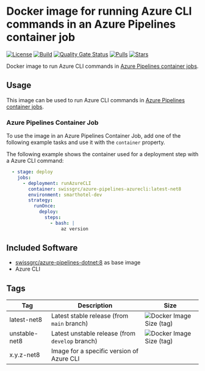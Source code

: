 # Docker image for running Azure CLI commands in an Azure Pipelines container job

<!-- markdownlint-disable MD013 -->
[![License](https://img.shields.io/badge/license-MIT-blue.svg?style=flat-square)](https://github.com/swissgrc/docker-azure-pipelines-azurecli-net8/blob/main/LICENSE) [![Build](https://img.shields.io/github/actions/workflow/status/swissgrc/docker-azure-pipelines-azurecli-net8/publish.yml?branch=develop&style=flat-square)](https://github.com/swissgrc/docker-azure-pipelines-azurecli-net8/actions/workflows/publish.yml) [![Quality Gate Status](https://sonarcloud.io/api/project_badges/measure?project=swissgrc_docker-azure-pipelines-azurecli-net8&metric=alert_status)](https://sonarcloud.io/summary/new_code?id=swissgrc_docker-azure-pipelines-azurecli-net8) [![Pulls](https://img.shields.io/docker/pulls/swissgrc/azure-pipelines-azurecli.svg?style=flat-square)](https://hub.docker.com/r/swissgrc/azure-pipelines-azurecli) [![Stars](https://img.shields.io/docker/stars/swissgrc/azure-pipelines-azurecli.svg?style=flat-square)](https://hub.docker.com/r/swissgrc/azure-pipelines-azurecli)
<!-- markdownlint-restore -->

Docker image to run Azure CLI commands in [Azure Pipelines container jobs].

## Usage

This image can be used to run Azure CLI commands in [Azure Pipelines container jobs].

### Azure Pipelines Container Job

To use the image in an Azure Pipelines Container Job, add one of the following example tasks and use it with the `container` property.

The following example shows the container used for a deployment step with a Azure CLI command:

```yaml
  - stage: deploy
    jobs:
      - deployment: runAzureCLI
        container: swissgrc/azure-pipelines-azurecli:latest-net8
        environment: smarthotel-dev
        strategy:
          runOnce:
            deploy:
              steps:
                - bash: |
                    az version
```

## Included Software
- [swissgrc/azure-pipelines-dotnet:8](https://github.com/swissgrc/docker-azure-pipelines-dotnet-8) as base image
- Azure CLI

## Tags

| Tag           | Description                                             | Size                                                                                                                                   |
|---------------|---------------------------------------------------------|----------------------------------------------------------------------------------------------------------------------------------------|
| latest-net8   | Latest stable release (from `main` branch)              | ![Docker Image Size (tag)](https://img.shields.io/docker/image-size/swissgrc/azure-pipelines-azurecli/latest?style=flat-square)        |
| unstable-net8 | Latest unstable release (from `develop` branch)         | ![Docker Image Size (tag)](https://img.shields.io/docker/image-size/swissgrc/azure-pipelines-azurecli/unstable?style=flat-square)      |
| x.y.z-net8    | Image for a specific version of Azure CLI               |                                                                                                                                        |

[Azure Pipelines container jobs]: https://docs.microsoft.com/en-us/azure/devops/pipelines/process/container-phases
